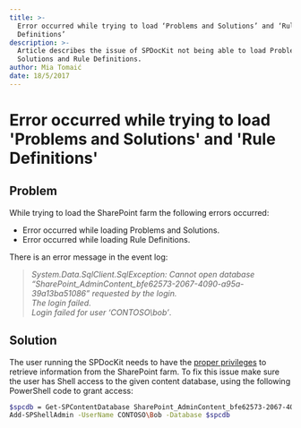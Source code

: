 ```yaml
---
title: >-
  Error occurred while trying to load ‘Problems and Solutions’ and ‘Rule
  Definitions’
description: >-
  Article describes the issue of SPDocKit not being able to load Problems and
  Solutions and Rule Definitions.
author: Mia Tomaić
date: 18/5/2017
---
```


# Error occurred while trying to load 'Problems and Solutions' and 'Rule Definitions'

## Problem

While trying to load the SharePoint farm the following errors occurred:

* Error occurred while loading Problems and Solutions.
* Error occurred while loading Rule Definitions.

There is an error message in the event log:

> _System.Data.SqlClient.SqlException: Cannot open database “SharePoint\_AdminContent\_bfe62573-2067-4090-a95a-39a13ba51086” requested by the login.  
> The login failed.  
> Login failed for user ‘CONTOSO\bob’_.

## Solution

The user running the SPDocKit needs to have the [proper privileges](../../requirements/user-permissions-requirements.md) to retrieve information from the SharePoint farm. To fix this issue make sure the user has Shell access to the given content database, using the following PowerShell code to grant access:

```bash
$spcdb = Get-SPContentDatabase SharePoint_AdminContent_bfe62573-2067-4090-a95a-39a13ba51086
Add-SPShellAdmin -UserName CONTOSO\Bob -Database $spcdb
```

